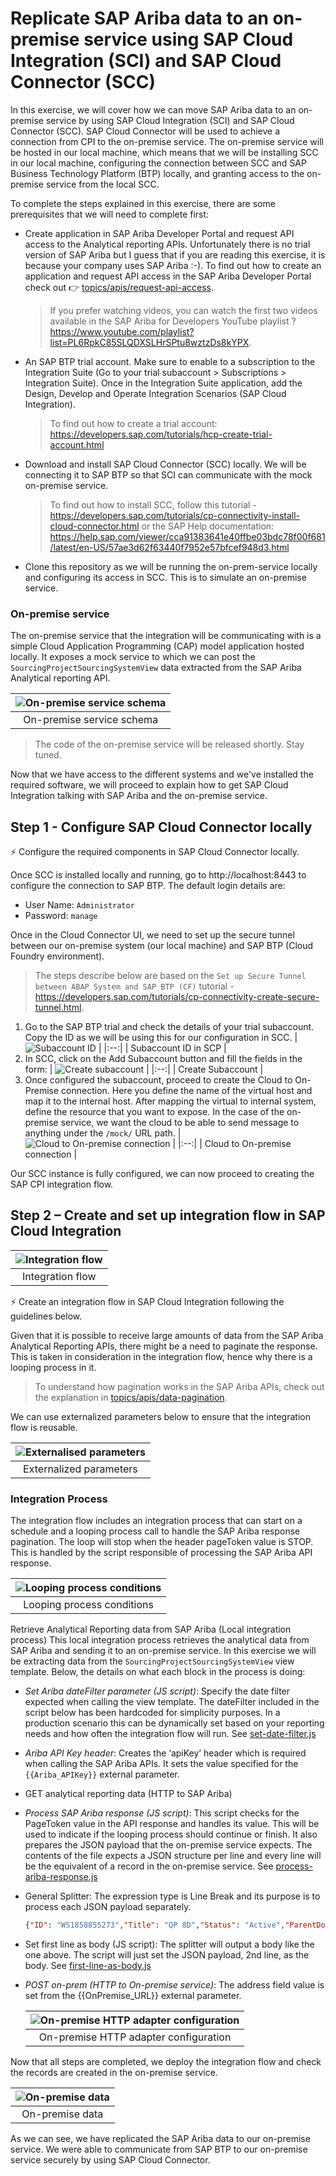 # Replicate SAP Ariba data to an on-premise service using SAP Cloud Integration (SCI) and SAP Cloud Connector (SCC)

In this exercise, we will cover how we can move SAP Ariba data to an on-premise service by using SAP Cloud Integration (SCI) and SAP Cloud Connector (SCC). SAP Cloud Connector will be used to achieve a connection from CPI to the on-premise service. The on-premise service will be hosted in our local machine, which means that we will be installing SCC in our local machine, configuring the connection between SCC and SAP Business Technology Platform (BTP) locally, and granting access to the on-premise service from the local SCC. 

To complete the steps explained in this exercise, there are some prerequisites that we will need to complete first:

- Create application in SAP Ariba Developer Portal and request API access to the Analytical reporting APIs. Unfortunately there is no trial version of SAP Ariba but I guess that if you are reading this exercise, it is because your company uses SAP Ariba :-). To find out how to create an application and request API access in the SAP Ariba Developer Portal check out :point_right: [topics/apis/request-api-access](../../apis/request-api-access/).
    > If you prefer watching videos, you can watch the first two videos available in the SAP Ariba for Developers YouTube playlist ? https://www.youtube.com/playlist?list=PL6RpkC85SLQDXSLHrSPtu8wztzDs8kYPX.

- An SAP BTP trial account. Make sure to enable to a subscription to the Integration Suite (Go to your trial subaccount > Subscriptions > Integration Suite). Once in the Integration Suite application, add the
Design, Develop and Operate Integration Scenarios (SAP Cloud Integration).
    > To find out how to create a trial account: https://developers.sap.com/tutorials/hcp-create-trial-account.html

- Download and install SAP Cloud Connector (SCC) locally. We will be connecting it to SAP BTP so that SCI can communicate with the mock on-premise service. 
    > To find out how to install SCC, follow this tutorial - https://developers.sap.com/tutorials/cp-connectivity-install-cloud-connector.html or the SAP Help documentation: https://help.sap.com/viewer/cca91383641e40ffbe03bdc78f00f681/latest/en-US/57ae3d62f63440f7952e57bfcef948d3.html 
  
- Clone this repository as we will be running the on-prem-service locally and configuring its access in SCC. This is to simulate an on-premise service.

### On-premise service

The on-premise service that the integration will be communicating with is a simple Cloud Application Programming (CAP) model application hosted locally. It exposes a mock service to which we can post the `SourcingProjectSourcingSystemView` data extracted from the SAP Ariba Analytical reporting API. 

| ![On-premise service schema](images/on-prem-service-schema.png) |
|:--:|
| On-premise service schema |

> The code of the on-premise service will be released shortly. Stay tuned.

Now that we have access to the different systems and we've installed the required software, we will proceed to explain how to get SAP Cloud Integration talking with SAP Ariba and the on-premise service.

## Step 1 - Configure SAP Cloud Connector locally

⚡ Configure the required components in SAP Cloud Connector locally.

Once SCC is installed locally and running, go to http://localhost:8443 to configure the connection to SAP BTP. The default login details are:
- User Name: `Administrator`
- Password: `manage`

Once in the Cloud Connector UI, we need to set up the secure tunnel between our on-premise system (our local machine) and SAP BTP (Cloud Foundry environment).
> The steps describe below are based on the `Set up Secure Tunnel between ABAP System and SAP BTP (CF)` tutorial - https://developers.sap.com/tutorials/cp-connectivity-create-secure-tunnel.html.

1. Go to the SAP BTP trial and check the details of your trial subaccount. Copy the ID as we will be using this for our configuration in SCC.
   | ![Subaccount ID](images/subaccount-id.png) |
   |:--:|
   | Subaccount ID in SCP |
2. In SCC, click on the Add Subaccount button and fill the fields in the form:
   | ![Create subaccount](images/create-subaccount.png) |
   |:--:|
   | Create Subaccount |
3. Once configured the subaccount, proceed to create the Cloud to On-Premise connection. Here you define the name of the virtual host and map it to the internal host. After mapping the virtual to internal system, define the resource that you want to expose. In the case of the on-premise service, we want the cloud to be able to send message to anything under the `/mock/` URL path. 
   | ![Cloud to On-premise connection](images/cloud-on-prem-connection.png) |
   |:--:|
   | Cloud to On-premise connection |

Our SCC instance is fully configured, we can now proceed to creating the SAP CPI integration flow.

## Step 2 – Create and set up integration flow in SAP Cloud Integration

| ![Integration flow](images/integration-flow.png) |
|:--:|
| Integration flow |

⚡ Create an integration flow in SAP Cloud Integration following the guidelines below.

Given that it is possible to receive large amounts of data from the SAP Ariba Analytical Reporting APIs, there might be a need to paginate the response. This is taken in consideration in the integration flow, hence why there is a looping process in it.

> To understand how pagination works in the SAP Ariba APIs, check out the explanation in [topics/apis/data-pagination](../../apis/data-pagination/).

We can use externalized parameters below to ensure that the integration flow is reusable.

| ![Externalised parameters](images/externalised-parameters.png) |
|:--:|
| Externalized parameters |

### Integration Process
The integration flow includes an integration process that can start on a schedule and a looping process call to handle the SAP Ariba response pagination. The loop will stop when the header pageToken value is STOP. This is handled by the script responsible of processing the SAP Ariba API response.

| ![Looping process conditions](../integrations/cpi-open-connectors/images/looping-conditions.png) |
|:--:|
| Looping process conditions |

Retrieve Analytical Reporting data from SAP Ariba (Local integration process)
This local integration process retrieves the analytical data from SAP Ariba and sending it to an on-premise service. In this exercise we will be extracting data from the `SourcingProjectSourcingSystemView` view template. Below, the details on what each block in the process is doing:

- *Set Ariba dateFilter parameter (JS script)*: Specify the date filter expected when calling the view template. The dateFilter included in the script below has been hardcoded for simplicity purposes. In a production scenario this can be dynamically set based on your reporting needs and how often the integration flow will run. See [set-date-filter.js](set-date-filter.js)
- *Ariba API Key header*: Creates the ‘apiKey’ header which is required when calling the SAP Ariba APIs. It sets the value specified for the `{{Ariba_APIKey}}` external parameter.
- GET analytical reporting data (HTTP to SAP Ariba)
- *Process SAP Ariba response (JS script)*: This script checks for the PageToken value in the API response and handles its value. This will be used to indicate if the looping process should continue or finish. It also prepares the JSON payload that the on-premise service expects. The contents of the file expects a JSON structure per line and every line will be the equivalent of a record in the on-premise service. See [process-ariba-response.js](process-ariba-response.js)
- General Splitter: The expression type is Line Break and its purpose is to process each JSON payload separately.
    ```json
    {"ID": "WS1858855273","Title": "QP 8D","Status": "Active","ParentDocumentId": "SYS0003","ExternalSystemCorrelationId": "","OwnerEmail": "aribacustomersupportadmin@sap.com"}
    ```
- Set first line as body (JS script): The splitter will output a body like the one above. The script will just set the JSON payload, 2nd line, as the body. See [first-line-as-body.js](first-line-as-body.js)

- *POST on-prem (HTTP to On-premise service)*: The address field value is set from the {{OnPremise_URL}} external parameter.

    | ![On-premise HTTP adapter configuration](images/on-prem-http-config.png) |
    |:--:|
    | On-premise HTTP adapter configuration |

Now that all steps are completed, we deploy the integration flow and check the records are created in the on-premise service.

| ![On-premise data](images/on-prem-data.png) |
|:--:|
| On-premise data |

As we can see, we have replicated the SAP Ariba data to our on-premise service. We were able to communicate from SAP BTP to our on-premise service securely by using SAP Cloud Connector.

